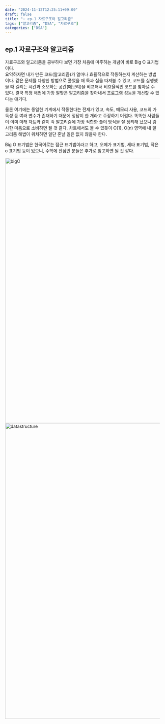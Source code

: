 ```yaml
---
date: "2024-11-12T12:25:11+09:00"
draft: false
title: "💡 ep.1 자료구조와 알고리즘"
tags: ["알고리즘", "DSA", "자료구조"]
categories: ["DSA"]
---
```


## ep.1 자료구조와 알고리즘

자료구조와 알고리즘을 공부하다 보면 가장 처음에 마주하는 개념이 바로 Big O 표기법이다.  
요약하자면 내가 만든 코드(알고리즘)가 얼마나 효율적으로 작동하는지 계산하는 방법이다. 같은 문제를 다양한 방법으로 풀었을 때 득과 실을 따져볼 수 있고, 코드를 실행했을 때 걸리는 시간과 소모하는 공간(메모리)을 비교해서 비효율적인 코드를 찾아낼 수 있다. 결국 특정 해법에 가장 알맞은 알고리즘을 찾아내서 프로그램 성능을 개선할 수 있다는 얘기다.

물론 여기에는 동일한 기계에서 작동한다는 전제가 있고, 속도, 메모리 사용, 코드의 가독성 등 여러 변수가 존재하기 때문에 정답이 한 개라고 주장하기 어렵다. 똑똑한 사람들이 이미 아래 차트와 같이 각 알고리즘에 가장 적합한 풀이 방식을 잘 정리해 놨으니 감사한 마음으로 소비하면 될 것 같다. 차트에서도 볼 수 있듯이 O(1), O(n) 영역에 내 알고리즘 해법이 위치하면 일단 혼날 일은 없지 않을까 한다.

Big O 표기법은 한국어로는 점근 표기법이라고 하고, 오메가 표기법, 세타 표기법, 작은 o 표기법 등이 있으니, 수학에 진심인 분들은 추가로 참고하면 될 것 같다.

<img width="861" alt="bigO" src="https://github.com/user-attachments/assets/1a760461-9073-4871-b7b9-017b70e758f1">

<img width="960" alt="datastructure" src="https://github.com/user-attachments/assets/aa646da8-115e-4469-b22d-5e6080bba1eb">
